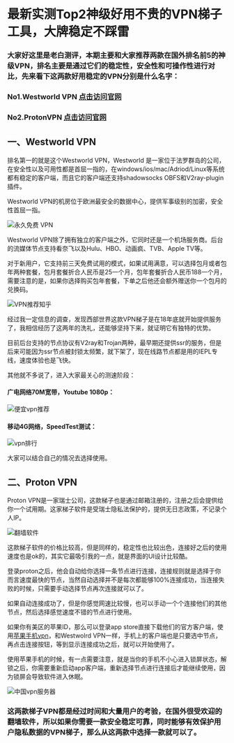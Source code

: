# 最新实测Top2神级好用不贵的VPN梯子工具，大牌稳定不踩雷

### 大家好这里是老白测评，本期主要和大家推荐两款在国外排名前5的神级VPN，排名主要是通过它们的稳定性，安全性和可操作性进行对比，先来看下这两款好用稳定的VPN分别是什么名字：

### No1.Westworld VPN [点击访问官网](https://xbsj3462.fun/i/art083)
### No2.ProtonVPN [点击访问官网](https://protonvpn.com/)

## 一、Westworld VPN

排名第一的就是这个Westworld VPN，Westworld 是一家位于法罗群岛的公司，在安全性以及可用性都是首屈一指的，在windows/ios/mac/Adriod/Linux等系统都有稳定的客户端，而且它的客户端还支持shadowsocks OBFS和V2ray-plugin插件。

Westworld VPN的机房位于欧洲最安全的数据中心，提供军事级别的加密，安全性首屈一指。

![永久免费 VPN](images/1.png)

Westworld VPN除了拥有独立的客户端之外，它同时还是一个机场服务商。后台的流媒体节点支持看奈飞以及Hulu、HBO、动画疯、TVB、Apple TV等。

对于新用户，它支持前三天免费试用的模式，如果试用满意，可以选择包月或者包年两种套餐，包月套餐折合人民币是25一个月，包年套餐折合人民币188一个月，需要注意的是，如果你选择购买包年套餐，下单之后他还会额外赠送你一个包月的兑换码。

![VPN推荐知乎](images/2.png)

经过我一定信息的调查，发现西部世界这款VPN梯子是在18年底就开始提供服务了，我相信经历了这两年的洗礼，还能够坚持下来，就证明它有独特的优势。

目前后台支持的节点协议有V2ray和Trojan两种，最早期还提供ssr的服务，但是后来可能因为ssr节点被封锁太频繁，就下架了，现在线路节点都是用的IEPL专线，速度体验也是飞快。

其他就不多说了，进入大家最关心的测速阶段：

#### 广电网络70M宽带，Youtube 1080p：

![便宜vpn推荐](images/3.png)

#### 移动4G网络，SpeedTest测试：

![vpn排行](images/4.png)

大家可以结合自己的情况去选择使用。

## 二、Proton VPN

Proton VPN是一家瑞士公司，这款梯子也是通过邮箱注册的，注册之后会提供给你一个试用期。这家梯子软件是受瑞士隐私法保护的，提供无日志政策，不记录个人IP。

![翻墙软件](images/5.png)

这款梯子软件的价格比较高，但是同样的，稳定性也比较出色，连接好之后的使用速度也是ok的，其实它最吸引我的一点，就是界面的UI设计比较酷。

登录proton之后，他会自动给你选择一条节点进行连接，连接规则就是选择于你而言速度最快的节点，当然自动选择并不是每次都能够100%连接成功，当连接失败的时候，只需要手动选择节点再次连接就可以了。

如果自动连接成功了，但是你感觉网速比较慢，也可以手动一个个连接他们的其他节点，然后选择感觉速度不错的节点进行使用。

如果你有美区的苹果ID，那么可以登录app store直接下载他们的官方客户端，使用[苹果手机vpn](http://react-china.org/t/topic/38279)，和Westwolrd VPN一样，手机上的客户端也是只要选中节点，再点击连接按钮，等到显示连接成功之后，就可以开始使用了。

使用苹果手机的时候，有一点需要注意，就是当你的手机不小心进入锁屏状态，解锁之后，你需要重新启动app客户端，重新选择节点进行连接后才能继续使用，因为锁屏会导致软件进入休眠。

![中国vpn服务器](images/6.png)

### 这两款梯子VPN都是经过时间和大量用户的考验，在国外很受欢迎的翻墙软件，所以如果你需要一款安全稳定可靠，同时能够有效保护用户隐私数据的VPN梯子，那么从这两款中选择一款就可以了。
